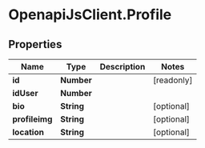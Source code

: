 # OpenapiJsClient.Profile

## Properties

Name | Type | Description | Notes
------------ | ------------- | ------------- | -------------
**id** | **Number** |  | [readonly] 
**idUser** | **Number** |  | 
**bio** | **String** |  | [optional] 
**profileimg** | **String** |  | [optional] 
**location** | **String** |  | [optional] 


